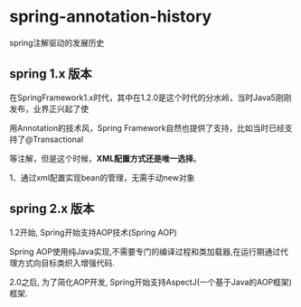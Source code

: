 # spring-annotation-history
spring注解驱动的发展历史

## spring 1.x 版本

在SpringFramework1.x时代，其中在1.2.0是这个时代的分水岭，当时Java5刚刚发布，业界正兴起了使

用Annotation的技术风，Spring Framework自然也提供了支持，比如当时已经支持了@Transactional

等注解，但是这个时候，**XML配置方式还是唯一选择**。

1、通过xml配置实现bean的管理，无需手动new对象

## spring 2.x 版本

1.2开始, Spring开始支持AOP技术(Spring AOP) 

Spring AOP使用纯Java实现,不需要专门的编译过程和类加载器,在运行期通过代理方式向目标类织入增强代码.

2.0之后, 为了简化AOP开发, Spring开始支持AspectJ(一个基于Java的AOP框架)框架.

